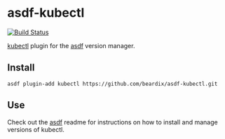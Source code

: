 # asdf-kubectl

[![Build Status](https://dev.azure.com/beardix/asdf/_apis/build/status/beardix.asdf-kubectl?branchName=master)](https://dev.azure.com/beardix/asdf/_build/latest?definitionId=18&branchName=master)

[kubectl](https://kubernetes.io/docs/reference/kubectl/overview/) plugin for the [asdf](https://github.com/asdf-vm/asdf) version manager.

## Install

```
asdf plugin-add kubectl https://github.com/beardix/asdf-kubectl.git
```

## Use

Check out the [asdf](https://github.com/asdf-vm/asdf) readme for instructions on how to install and manage versions of kubectl.
